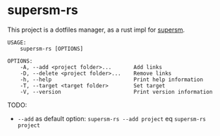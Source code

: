 # supersm-rs

This project is a dotfiles manager, as a rust impl for [supersm](https://github.com/peeweep/supersm).


```
USAGE:
    supersm-rs [OPTIONS]

OPTIONS:
    -A, --add <project folder>...       Add links
    -D, --delete <project folder>...    Remove links
    -h, --help                          Print help information
    -T, --target <target folder>        Set target
    -V, --version                       Print version information
```

TODO:
 - `--add` as default option: `supersm-rs --add project` eq `supersm-rs project`
